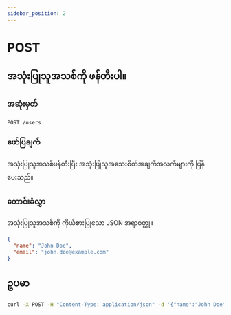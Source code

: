```yaml
---
sidebar_position: 2
---
```


# POST

## အသုံးပြုသူအသစ်ကို ဖန်တီးပါ။

### အဆုံးမှတ်

`POST /users`

### ဖော်ပြချက်

အသုံးပြုသူအသစ်ဖန်တီးပြီး အသုံးပြုသူအသေးစိတ်အချက်အလက်များကို ပြန်ပေးသည်။

### တောင်းခံလွှာ

အသုံးပြုသူအသစ်ကို ကိုယ်စားပြုသော JSON အရာဝတ္ထု။

```json
{
  "name": "John Doe",
  "email": "john.doe@example.com"
}
```

## ဥပမာ

```bash
curl -X POST -H "Content-Type: application/json" -d '{"name":"John Doe","email":"john.doe@example.com"}' http://localhost:3000/users
```
